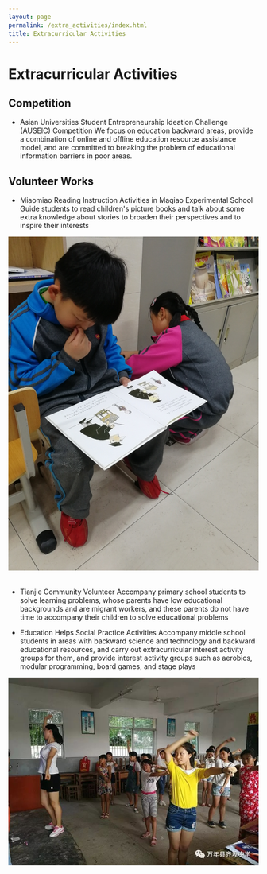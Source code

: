 ```yaml
---
layout: page
permalink: /extra_activities/index.html
title: Extracurricular Activities 
---
```


# Extracurricular Activities

## Competition
- Asian Universities Student Entrepreneurship Ideation Challenge (AUSEIC) Competition
We focus on education backward areas, provide a combination of online and offline education resource assistance model, and are committed to breaking the problem of educational information barriers in poor areas.


## Volunteer Works

- Miaomiao Reading Instruction Activities in Maqiao Experimental School
Guide students to read children's picture books and talk about some extra knowledge about stories to broaden their perspectives and to inspire their interests
<div>
<img src="/images/reading.jpg">
</div>
<br>

- Tianjie Community Volunteer
Accompany primary school students to solve learning problems, whose parents have low educational backgrounds and are migrant workers, and these parents do not have time to accompany their children to solve educational problems


- Education Helps Social Practice Activities
Accompany middle school students in areas with backward science and technology and backward educational resources, and carry out extracurricular interest activity groups for them, and provide interest activity groups such as aerobics, modular programming, board games, and stage plays
<div>
<img src="/images/zhijiao2.jpg">
</div>
<br>



<br>
